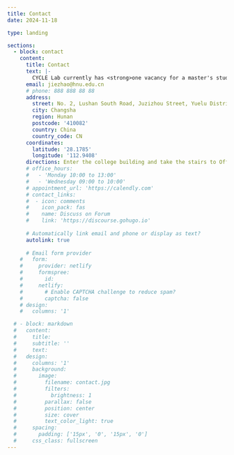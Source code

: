 ```yaml
---
title: Contact
date: 2024-11-18

type: landing

sections:
  - block: contact
    content:
      title: Contact
      text: |-
        CYCLE Lab currently has <strong>one vacancy for a master's student in 2025</strong>. Students with a solid foundation in programming are welcome to contact Jie Zhao or members of the team. Undergraduate students who like to do scientific research are also welcome to join CYCLE Lab for internships. At the same time, CYCLE Lab also recruits postdoctoral fellows with preferential treatment. Please feel free to inquire. We expect you to have to the following conditions: 1) Healthy physical and mental condition; 2) Full enthusiasm for scientific research; 3) Solid programming foundation; 4) Good communication skills; 5) And interest in the research direction of our team.
      email: jiezhao@hnu.edu.cn
      # phone: 888 888 88 88
      address:
        street: No. 2, Lushan South Road, Juzizhou Street, Yuelu District
        city: Changsha
        region: Hunan
        postcode: '410082'
        country: China
        country_code: CN
      coordinates:
        latitude: '28.1785'
        longitude: '112.9408'
      directions: Enter the college building and take the stairs to Office 243 on Floor 2
      # office_hours:
      #   - 'Monday 10:00 to 13:00'
      #   - 'Wednesday 09:00 to 10:00'
      # appointment_url: 'https://calendly.com'
      # contact_links:
      #  - icon: comments
      #    icon_pack: fas
      #    name: Discuss on Forum
      #    link: 'https://discourse.gohugo.io'
    
      # Automatically link email and phone or display as text?
      autolink: true
    
      # Email form provider
    #   form:
    #     provider: netlify
    #     formspree:
    #       id:
    #     netlify:
    #       # Enable CAPTCHA challenge to reduce spam?
    #       captcha: false
    # design:
    #   columns: '1'

  # - block: markdown
  #   content:
  #     title:
  #     subtitle: ''
  #     text:
  #   design:
  #     columns: '1'
  #     background:
  #       image: 
  #         filename: contact.jpg
  #         filters:
  #           brightness: 1
  #         parallax: false
  #         position: center
  #         size: cover
  #         text_color_light: true
  #     spacing:
  #       padding: ['15px', '0', '15px', '0']
  #     css_class: fullscreen
---
```

